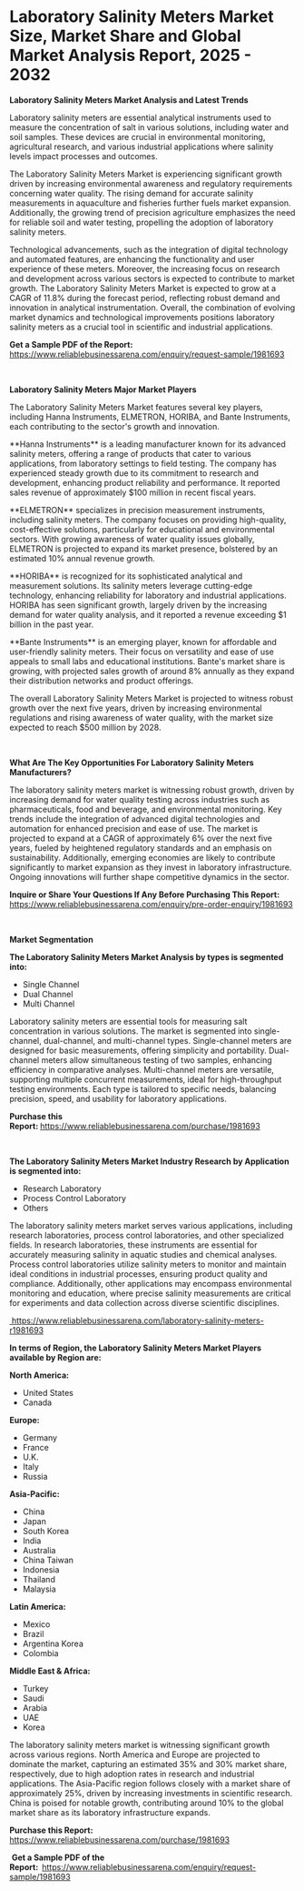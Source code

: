 <p><h1>Laboratory Salinity Meters Market Size, Market Share and Global Market Analysis Report, 2025 - 2032</h1></p><p><strong>Laboratory Salinity Meters Market Analysis and Latest Trends</strong></p>
<p><p>Laboratory salinity meters are essential analytical instruments used to measure the concentration of salt in various solutions, including water and soil samples. These devices are crucial in environmental monitoring, agricultural research, and various industrial applications where salinity levels impact processes and outcomes. </p><p>The Laboratory Salinity Meters Market is experiencing significant growth driven by increasing environmental awareness and regulatory requirements concerning water quality. The rising demand for accurate salinity measurements in aquaculture and fisheries further fuels market expansion. Additionally, the growing trend of precision agriculture emphasizes the need for reliable soil and water testing, propelling the adoption of laboratory salinity meters.</p><p>Technological advancements, such as the integration of digital technology and automated features, are enhancing the functionality and user experience of these meters. Moreover, the increasing focus on research and development across various sectors is expected to contribute to market growth. The Laboratory Salinity Meters Market is expected to grow at a CAGR of 11.8% during the forecast period, reflecting robust demand and innovation in analytical instrumentation. Overall, the combination of evolving market dynamics and technological improvements positions laboratory salinity meters as a crucial tool in scientific and industrial applications.</p></p>
<p><strong>Get a Sample PDF of the Report:&nbsp;</strong> <a href="https://www.reliablebusinessarena.com/enquiry/request-sample/1981693?utm_campaign=3008&utm_medium=2&utm_source=Github&utm_content=ia&utm_term=12042025&utm_id=laboratory-salinity-meters">https://www.reliablebusinessarena.com/enquiry/request-sample/1981693</a></p>
<p>&nbsp;</p>
<p><strong>Laboratory Salinity Meters Major Market Players</strong></p>
<p><p>The Laboratory Salinity Meters Market features several key players, including Hanna Instruments, ELMETRON, HORIBA, and Bante Instruments, each contributing to the sector's growth and innovation.</p><p>**Hanna Instruments** is a leading manufacturer known for its advanced salinity meters, offering a range of products that cater to various applications, from laboratory settings to field testing. The company has experienced steady growth due to its commitment to research and development, enhancing product reliability and performance. It reported sales revenue of approximately $100 million in recent fiscal years.</p><p>**ELMETRON** specializes in precision measurement instruments, including salinity meters. The company focuses on providing high-quality, cost-effective solutions, particularly for educational and environmental sectors. With growing awareness of water quality issues globally, ELMETRON is projected to expand its market presence, bolstered by an estimated 10% annual revenue growth.</p><p>**HORIBA** is recognized for its sophisticated analytical and measurement solutions. Its salinity meters leverage cutting-edge technology, enhancing reliability for laboratory and industrial applications. HORIBA has seen significant growth, largely driven by the increasing demand for water quality analysis, and it reported a revenue exceeding $1 billion in the past year.</p><p>**Bante Instruments** is an emerging player, known for affordable and user-friendly salinity meters. Their focus on versatility and ease of use appeals to small labs and educational institutions. Bante's market share is growing, with projected sales growth of around 8% annually as they expand their distribution networks and product offerings.</p><p>The overall Laboratory Salinity Meters Market is projected to witness robust growth over the next five years, driven by increasing environmental regulations and rising awareness of water quality, with the market size expected to reach $500 million by 2028.</p></p>
<p>&nbsp;</p>
<p><strong>What Are The Key Opportunities For Laboratory Salinity Meters Manufacturers?</strong></p>
<p><p>The laboratory salinity meters market is witnessing robust growth, driven by increasing demand for water quality testing across industries such as pharmaceuticals, food and beverage, and environmental monitoring. Key trends include the integration of advanced digital technologies and automation for enhanced precision and ease of use. The market is projected to expand at a CAGR of approximately 6% over the next five years, fueled by heightened regulatory standards and an emphasis on sustainability. Additionally, emerging economies are likely to contribute significantly to market expansion as they invest in laboratory infrastructure. Ongoing innovations will further shape competitive dynamics in the sector.</p></p>
<p><strong>Inquire or Share Your Questions If Any Before Purchasing This Report:</strong> <a href="https://www.reliablebusinessarena.com/enquiry/pre-order-enquiry/1981693?utm_campaign=3008&utm_medium=2&utm_source=Github&utm_content=ia&utm_term=12042025&utm_id=laboratory-salinity-meters">https://www.reliablebusinessarena.com/enquiry/pre-order-enquiry/1981693</a></p>
<p>&nbsp;</p>
<p><strong>Market Segmentation</strong></p>
<p><strong>The Laboratory Salinity Meters Market Analysis by types is segmented into:</strong></p>
<p><ul><li>Single Channel</li><li>Dual Channel</li><li>Multi Channel</li></ul></p>
<p><p>Laboratory salinity meters are essential tools for measuring salt concentration in various solutions. The market is segmented into single-channel, dual-channel, and multi-channel types. Single-channel meters are designed for basic measurements, offering simplicity and portability. Dual-channel meters allow simultaneous testing of two samples, enhancing efficiency in comparative analyses. Multi-channel meters are versatile, supporting multiple concurrent measurements, ideal for high-throughput testing environments. Each type is tailored to specific needs, balancing precision, speed, and usability for laboratory applications.</p></p>
<p><strong>Purchase this Report:&nbsp;</strong><a href="https://www.reliablebusinessarena.com/purchase/1981693?utm_campaign=3008&utm_medium=2&utm_source=Github&utm_content=ia&utm_term=12042025&utm_id=laboratory-salinity-meters">https://www.reliablebusinessarena.com/purchase/1981693</a></p>
<p>&nbsp;</p>
<p><strong>The Laboratory Salinity Meters Market Industry Research by Application is segmented into:</strong></p>
<p><ul><li>Research Laboratory</li><li>Process Control Laboratory</li><li>Others</li></ul></p>
<p><p>The laboratory salinity meters market serves various applications, including research laboratories, process control laboratories, and other specialized fields. In research laboratories, these instruments are essential for accurately measuring salinity in aquatic studies and chemical analyses. Process control laboratories utilize salinity meters to monitor and maintain ideal conditions in industrial processes, ensuring product quality and compliance. Additionally, other applications may encompass environmental monitoring and education, where precise salinity measurements are critical for experiments and data collection across diverse scientific disciplines.</p></p>
<p><a href="https://www.reliablebusinessarena.com/laboratory-salinity-meters-r1981693?utm_campaign=3008&utm_medium=2&utm_source=Github&utm_content=ia&utm_term=12042025&utm_id=laboratory-salinity-meters">&nbsp;https://www.reliablebusinessarena.com/laboratory-salinity-meters-r1981693</a></p>
<p><strong>In terms of Region, the Laboratory Salinity Meters Market Players available by Region are:</strong></p>
<p>
    <p> <strong> North America: </strong>
        <ul>
            <li>United States</li>
            <li>Canada</li>
        </ul>
        </p> 
    <p> <strong> Europe: </strong>
        <ul>
            <li>Germany</li>
            <li>France</li>
            <li>U.K.</li>
            <li>Italy</li>
            <li>Russia</li>
        </ul>
        </p> 
    <p> <strong> Asia-Pacific: </strong>
        <ul>
            <li>China</li>
            <li>Japan</li>
            <li>South Korea</li>
            <li>India</li>
            <li>Australia</li>
            <li>China Taiwan</li>
            <li>Indonesia</li>
            <li>Thailand</li>
            <li>Malaysia</li>
        </ul>
        </p> 
    <p> <strong> Latin America: </strong>
        <ul>
            <li>Mexico</li>
            <li>Brazil</li>
            <li>Argentina Korea</li>
            <li>Colombia</li>
        </ul>
        </p> 
    <p> <strong> Middle East & Africa: </strong>
        <ul>
            <li>Turkey</li>
            <li>Saudi</li>
            <li>Arabia</li>
            <li>UAE</li>
            <li>Korea</li>
        </ul>
    </p>
    </p>
<p><p>The laboratory salinity meters market is witnessing significant growth across various regions. North America and Europe are projected to dominate the market, capturing an estimated 35% and 30% market share, respectively, due to high adoption rates in research and industrial applications. The Asia-Pacific region follows closely with a market share of approximately 25%, driven by increasing investments in scientific research. China is poised for notable growth, contributing around 10% to the global market share as its laboratory infrastructure expands.</p></p>
<p><strong>Purchase this Report: </strong><a href="https://www.reliablebusinessarena.com/purchase/1981693?utm_campaign=3008&utm_medium=2&utm_source=Github&utm_content=ia&utm_term=12042025&utm_id=laboratory-salinity-meters">https://www.reliablebusinessarena.com/purchase/1981693</a></p>
<p>&nbsp;<strong>Get a Sample PDF of the Report:&nbsp;&nbsp;</strong><a href="https://www.reliablebusinessarena.com/enquiry/request-sample/1981693?utm_campaign=3008&utm_medium=2&utm_source=Github&utm_content=ia&utm_term=12042025&utm_id=laboratory-salinity-meters">https://www.reliablebusinessarena.com/enquiry/request-sample/1981693</a></p>
<p><strong></strong></p>
<p><p></p><p></p><p></p></p>